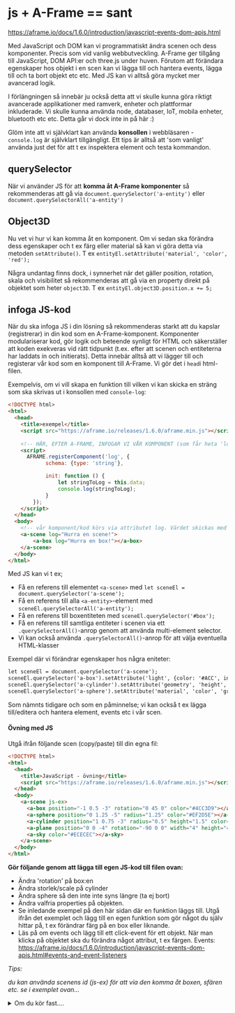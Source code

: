# js + A-Frame == sant

https://aframe.io/docs/1.6.0/introduction/javascript-events-dom-apis.html

Med JavaScript och DOM kan vi programmatiskt ändra scenen och dess komponenter. 
Precis som vid vanlig webbutveckling. A-Frame ger tillgång till JavaScript, DOM API:er och three.js under huven. Förutom att förändara egenskaper hos objekt i en scen kan vi lägga till och hantera events, lägga till och ta bort objekt etc etc. Med JS kan vi alltså göra mycket mer avancerad logik.

I förlängningen så innebär ju också detta att vi skulle kunna göra riktigt avancerade applikationer med ramverk, enheter och plattformar inkluderade. Vi skulle kunna använda node, databaser, IoT, mobila enheter, bluetooth etc etc. Detta går vi dock inte in på här :)

Glöm inte att vi självklart kan använda **konsollen** i webbläsaren - ```console.log``` är självklart tillgängligt. Ett tips är alltså att 'som vanligt' använda just det för att t ex inspektera element och testa kommandon.

## querySelector
När vi använder JS för att **komma åt A-Frame komponenter** så rekommenderas att gå via ```document.querySelector('a-entity')``` eller ```document.querySelectorAll('a-entity')```

## Object3D

Nu vet vi hur vi kan komma åt en komponent. Om vi sedan ska förändra dess egenskaper och t ex färg eller material så kan vi göra detta via metoden ```setAttribute()```. T ex ```entityEl.setAttribute('material', 'color', 'red');```

Några undantag finns dock, i synnerhet när det gäller position, rotation, skala och visibilitet så rekommenderas att gå via en property direkt på objektet som heter ```object3D```.
T ex ```entityEl.object3D.position.x += 5;```

## infoga JS-kod
När du ska infoga JS i din lösning så rekommenderas starkt att du kapslar (registrerar) in din kod som en A-Frame-komponent. 
Komponenter modulariserar kod, gör logik och beteende synligt för HTML och säkerställer att koden exekveras vid rätt tidpunkt (t.ex. efter att scenen och entiteterna har laddats in och initierats).
Detta innebär alltså att vi lägger till och registerar vår kod som en komponent till A-Frame.
Vi gör det i ```head```i html-filen.


Exempelvis, om vi vill skapa en funktion till vilken vi kan skicka en sträng som ska skrivas ut i konsollen med ```console-log```:

```html
<!DOCTYPE html>
<html>
  <head>
    <title>exempel</title>
    <script src="https://aframe.io/releases/1.6.0/aframe.min.js"></script>
    
    <!-- HÄR, EFTER A-FRAME, INFOGAR VI VÅR KOMPONENT (som får heta 'log') -->
    <script>
      AFRAME.registerComponent('log', {
            schema: {type: 'string'},

            init: function () {
                let stringToLog = this.data;
                console.log(stringToLog);
            }
        });
    </script>
  </head>
  <body>
    <!-- vår komponent/kod körs via attributet log. Värdet skickas med som argument -->
    <a-scene log="Hurra en scene!">
        <a-box log="Hurra en box!"></a-box>
    </a-scene>
  </body>
</html>
```


Med JS kan vi t ex;
- Få en referens till elementet ```<a-scene>``` med ```let sceneEl = document.querySelector('a-scene');```
- Få en referens till alla ```<a-entity>```-element med ```sceneEl.querySelectorAll('a-entity');```
- Få en referens till boxentiteten med ```sceneEl.querySelector('#box');```
- Få en referens till samtliga entiteter i scenen via ett ```.querySelectorAll()```-anrop genom att använda multi-element selector. 
- Vi kan också använda ```.querySelectorAll()```-anrop för att välja eventuella HTML-klasser

Exempel där vi förändrar egenskaper hos några eniteter:

```html
let sceneEl = document.querySelector('a-scene'); 
sceneEl.querySelector('a-box').setAttribute('light', {color: '#ACC', intensity: 0.75});
sceneEl.querySelector('a-cylinder').setAttribute('geometry', 'height', 0.5);
sceneEl.querySelector('a-sphere').setAttribute('material', 'color', 'gray');
```

Som nämnts tidigare och som en påminnelse; vi kan också t ex lägga till/editera och hantera element, events etc i vår scen.


#### Övning med JS

Utgå ifrån följande scen (copy/paste) till din egna fil:

```html
<!DOCTYPE html>
<html>
  <head>
    <title>JavaScript - övning</title>
    <script src="https://aframe.io/releases/1.6.0/aframe.min.js"></script>
  </head>
  <body>
    <a-scene js-ex>
      <a-box position="-1 0.5 -3" rotation="0 45 0" color="#4CC3D9"></a-box>
      <a-sphere position="0 1.25 -5" radius="1.25" color="#EF2D5E"></a-sphere>
      <a-cylinder position="1 0.75 -3" radius="0.5" height="1.5" color="#FFC65D"></a-cylinder>
      <a-plane position="0 0 -4" rotation="-90 0 0" width="4" height="4" color="orange"></a-plane>
      <a-sky color="#ECECEC"></a-sky>
    </a-scene>
  </body>
</html>
```

**Gör följande genom att lägga till egen JS-kod till filen ovan:**

- Ändra 'rotation' på box:en 
- Ändra storlek/scale på cylinder 
- Ändra sphere så den inte inte syns längre (ta ej bort)
- Ändra valfria properties på objekten.
- Se inledande exempel på den här sidan där en funktion läggs till. Utgå ifrån det exemplet och lägg till en egen funktion som gör något du själv hittar på, t ex förändrar färg på en box eller liknande.
- Läs på om events och lägg till ett click-event för ett objekt. När man klicka på objektet ska du förändra något attribut, t ex färgen. Events: https://aframe.io/docs/1.6.0/introduction/javascript-events-dom-apis.html#events-and-event-listeners

*Tips:*

*du kan använda scenens id (js-ex) för att via den komma åt boxen, sfären etc.*
*se i exemplet ovan...*

<details>

<summary>Om du kör fast....</summary>
    
    
```html

        <script>
        AFRAME.registerComponent('school-playground', {
            init: function () {
            // Solution for Modifying Entities.
            var sceneEl = document.querySelector('a-scene'); 
            sceneEl.querySelector('a-box').object3D.rotation.divideScalar(2);
            sceneEl.querySelector('a-cylinder').object3D.scale.set(2, 2, 2);
            sceneEl.querySelector('a-sphere').object3D.visible = false;
            }

            var boxEl = sceneEl.querySelector('a-box')
          
            boxEl.addEventListener('click', function () {
                boxEl.setAttribute('color', 'blue');  
            });
            boxEl.emit('click');
        });
        </script>
```

</details>


